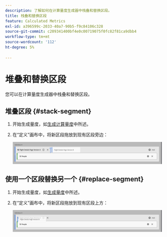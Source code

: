 ```yaml
---
description: 了解如何在计算量度生成器中栈叠和替换区段。
title: 栈叠和替换区段
feature: Calculated Metrics
exl-id: a396599c-2033-40a7-90b5-f9c84106c328
source-git-commit: c209341400bf4e0c00719075f0fc82f81ca9dbb4
workflow-type: tm+mt
source-wordcount: '112'
ht-degree: 5%

---
```


# 堆叠和替换区段

您可以在计算量度生成器中栈叠和替换区段。

## 堆叠区段 {#stack-segment}

1. 开始生成量度，如[生成计算量度](/help/components/calc-metrics/cm-workflow/cm-build-metrics.md)中所述。

1. 在“定义”画布中，将新区段拖放到现有区段旁边：

   ![显示美国访客量度的定义画布已放置到现有国际访客旁边。](assets/segment-stack.png)

## 使用一个区段替换另一个 {#replace-segment}

1. 开始生成量度，如[生成量度](/help/components/calc-metrics/cm-workflow/cm-build-metrics.md)中所述。

1. 在“定义”画布中，将新区段拖放到现有区段上方：

   ![显示美国访客落在“国际访客”指标之上的定义画布。](assets/segment-replace.png)
